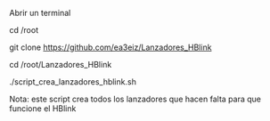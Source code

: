 Abrir un terminal

cd /root

git clone https://github.com/ea3eiz/Lanzadores_HBlink

cd /root/Lanzadores_HBlink

./script_crea_lanzadores_hblink.sh

Nota:
     este script crea todos los lanzadores que hacen falta
     para que funcione el HBlink
